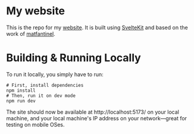 # My website

This is the repo for my [website](https://grunkgrunk.github.io/my-website/). It is built using [SvelteKit](https://kit.svelte.dev/) and based on the work of [matfantinel](https://github.com/matfantinel). 

# Building & Running Locally

To run it locally, you simply have to run:

```shell
# First, install dependencies
npm install
# Then, run it on dev mode
npm run dev
```

The site should now be available at http://localhost:5173/ on your local machine, and your local machine's IP address on your network—great for testing on mobile OSes.